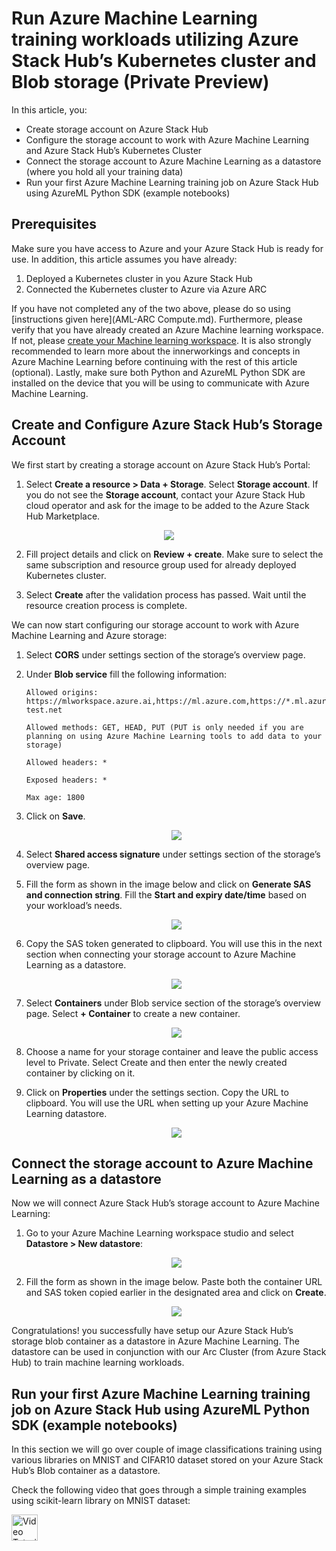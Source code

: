 # Run Azure Machine Learning training workloads utilizing Azure Stack Hub’s Kubernetes cluster and Blob storage (Private Preview)

In this article, you:
*	Create storage account on Azure Stack Hub
*	Configure the storage account to work with Azure Machine Learning and Azure Stack Hub’s Kubernetes Cluster
*	Connect the storage account to Azure Machine Learning as a datastore (where you hold all your training data) 
*	Run your first Azure Machine Learning training job on Azure Stack Hub using AzureML Python SDK (example notebooks)




## Prerequisites

Make sure you have access to Azure and your Azure Stack Hub is ready for use. In addition, this article assumes you have already:

1. Deployed a Kubernetes cluster in you Azure Stack Hub
2. Connected the Kubernetes cluster to Azure via Azure ARC

If you have not completed any of the two above, please do so using [instructions given here](AML-ARC Compute.md). Furthermore, please verify that you have already created an Azure Machine learning workspace. If not, please [create your Machine learning workspace](https://docs.microsoft.com/en-us/azure/machine-learning/concept-workspace#-create-a-workspace). It is also strongly recommended to learn more about the innerworkings and concepts in Azure Machine Learning before continuing with the rest of this article (optional). Lastly, make sure both Python and AzureML Python SDK are installed on the device that you will be using to communicate with Azure Machine Learning. 


## Create and Configure Azure Stack Hub’s Storage Account

We first start by creating a storage account on Azure Stack Hub’s Portal:

1. Select **Create a resource > Data + Storage**. Select **Storage account**. If you do not see the **Storage account**, contact your Azure Stack Hub cloud operator and ask for the image to be added to the Azure Stack Hub Marketplace.

<p align="center">
  <img src="imgs/Cstorage.png" />
</p>

2. Fill project details and click on **Review + create**. Make sure to select the same subscription and resource group used for already deployed Kubernetes cluster.

3.	Select **Create** after the validation process has passed. Wait until the resource creation process is complete. 

We can now start configuring our storage account to work with Azure Machine Learning and Azure storage:

1.	Select **CORS** under settings section of the storage’s overview page. 
2.	Under **Blob service** fill the following information:
    
        Allowed origins: https://mlworkspace.azure.ai,https://ml.azure.com,https://*.ml.azure.com,https://mlworkspacecanary.azure.ai,https://mlworkspace.azureml-test.net
    
        Allowed methods: GET, HEAD, PUT (PUT is only needed if you are planning on using Azure Machine Learning tools to add data to your storage)
    
        Allowed headers: *
    
        Exposed headers: *
    
        Max age: 1800

3.	Click on **Save**.

    <p align="center">
      <img src="imgs/cors.png" />
    </p>
    
4.	Select **Shared access signature** under settings section of the storage’s overview page. 
5.	Fill the form as shown in the image below and click on **Generate SAS and connection string**. Fill the **Start and expiry date/time** based on your workload’s needs.

    <p align="center">
      <img src="imgs/sas.png" />
    </p>

6.	Copy the SAS token generated to clipboard. You will use this in the next section when connecting your storage account to Azure Machine Learning as a datastore.

    <p align="center">
      <img src="imgs/sas-token.png" />
    </p>
    
7.	Select **Containers** under Blob service section of the storage’s overview page. Select **+ Container**  to create a new container.

    <p align="center">
      <img src="imgs/container.png" />
    </p>
    
8.	Choose a name for your storage container and leave the public access level to Private. Select Create and then enter the newly created container by clicking on it.
9.	Click on **Properties** under the settings section. Copy the URL to clipboard. You will use the URL when setting up your Azure Machine Learning datastore.

    <p align="center">
      <img src="imgs/url.png" />
    </p>
    

## Connect the storage account to Azure Machine Learning as a datastore

Now we will connect Azure Stack Hub’s storage account to Azure Machine Learning:

1. Go to your Azure Machine Learning workspace studio and select **Datastore > New datastore**:

    <p align="center">
      <img src="imgs/datastore.png" />
    </p>
    
2.	Fill the form as shown in the image below. Paste both the container URL and SAS token copied earlier in the designated area and click on **Create**.


    <p align="center">
      <img src="imgs/datastore-set.png" />
    </p>

Congratulations! you successfully have setup our Azure Stack Hub’s storage blob container as a datastore in Azure Machine Learning. The datastore can be used in conjunction with our Arc Cluster (from Azure Stack Hub) to train machine learning workloads.

## Run your first Azure Machine Learning training job on Azure Stack Hub using AzureML Python SDK (example notebooks)

In this section we will go over couple of image classifications training using various libraries on MNIST and CIFAR10 dataset stored on your Azure Stack Hub’s Blob container as a datastore. 

Check the following video that goes through a simple training examples using scikit-learn library on MNIST dataset:

<a href="https://msit.microsoftstream.com/video/51f7a3ff-0400-b9eb-2703-f1eb38bc6232"><img src="imgs/vid-img.png" alt="Video Tutorial" style="width:42px;height:42px;"></a>


